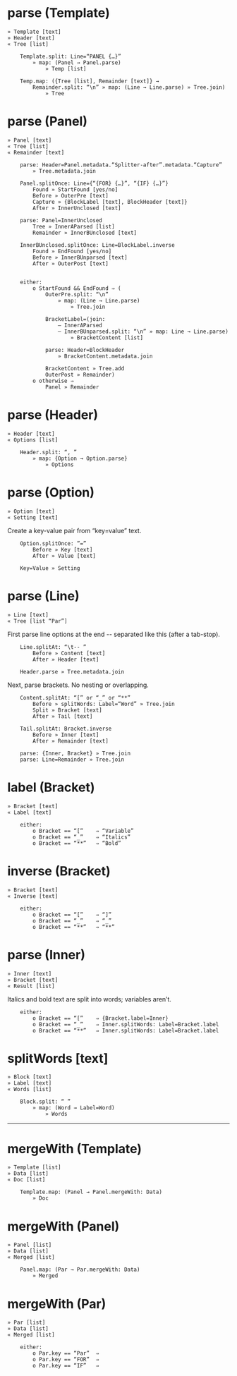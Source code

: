 ﻿
parse (Template)
=====
	» Template [text]
	» Header [text]
	« Tree [list]

		Template.split: Line=“PANEL {…}”
			» map: (Panel → Panel.parse)
				» Temp [list]
		
		Temp.map: ({Tree [list], Remainder [text]} →
			Remainder.split: “\n” » map: (Line → Line.parse) » Tree.join)
				» Tree


parse (Panel)
=====
	» Panel [text]
	« Tree [list]
	« Remainder [text]

		parse: Header=Panel.metadata.“Splitter-after”.metadata.“Capture”
			» Tree.metadata.join
		
		Panel.splitOnce: Line={“{FOR} {…}”, “{IF} {…}”}
			Found » StartFound [yes/no]
			Before » OuterPre [text]
			Capture » {BlockLabel [text], BlockHeader [text]}
			After » InnerUnclosed [text]

		parse: Panel=InnerUnclosed
			Tree » InnerAParsed [list]
			Remainder » InnerBUnclosed [text]

		InnerBUnclosed.splitOnce: Line=BlockLabel.inverse
			Found » EndFound [yes/no]
			Before » InnerBUnparsed [text]
			After » OuterPost [text]


		either:
			o StartFound && EndFound ⇒ (
				OuterPre.split: “\n”
					» map: (Line → Line.parse)
						» Tree.join

				BracketLabel=(join:
					— InnerAParsed
					— InnerBUnparsed.split: “\n” » map: Line → Line.parse)
						» BracketContent [list]

				parse: Header=BlockHeader
					» BracketContent.metadata.join

				BracketContent » Tree.add
				OuterPost » Remainder)
			o otherwise ⇒
				Panel » Remainder


parse (Header)
=====
	» Header [text]
	« Options [list]

		Header.split: “, ”
			» map: {Option → Option.parse}
				» Options


parse (Option)
=====
	» Option [text]
	« Setting [text]

Create a key-value pair from “key=value” text.

		Option.splitOnce: ”=”
			Before » Key [text]
			After » Value [text]
	
		Key=Value » Setting


parse (Line)
=====
	» Line [text]
	« Tree [list “Par”]

First parse line options at the end	-- separated like this (after a tab-stop).

		Line.splitAt: “\t-- ”
			Before » Content [text]
			After » Header [text]
	
		Header.parse » Tree.metadata.join

Next, parse brackets. No nesting or overlapping.

		Content.splitAt: “[” or “_” or “**”
			Before » splitWords: Label=“Word” » Tree.join
			Split » Bracket [text]
			After » Tail [text]

		Tail.splitAt: Bracket.inverse
			Before » Inner [text]
			After » Remainder [text]
		
		parse: {Inner, Bracket} » Tree.join
		parse: Line=Remainder » Tree.join


label (Bracket)
=====
	» Bracket [text]
	« Label [text]

		either:
			o Bracket == “[”	⇒ “Variable”
			o Bracket == “_”	⇒ “Italics”
			o Bracket == “**”	⇒ “Bold”


inverse (Bracket)
=======
	» Bracket [text]
	« Inverse [text]

		either:
			o Bracket == “[”	⇒ “]”
			o Bracket == “_”	⇒ “_”
			o Bracket == “**”	⇒ “**”


parse (Inner)
=====
	» Inner [text]
	» Bracket [text]
	« Result [list]

Italics and bold text are split into words; variables aren’t.

		either:
			o Bracket == “[”	⇒ {Bracket.label=Inner}
			o Bracket == “_”	⇒ Inner.splitWords: Label=Bracket.label
			o Bracket == “**”	⇒ Inner.splitWords: Label=Bracket.label


splitWords [text]
==========
	» Block [text]
	» Label [text]
	« Words [list]

		Block.split: “ ”
			» map: (Word → Label=Word)
				» Words


---


mergeWith (Template)
=========
	» Template [list]
	» Data [list]
	« Doc [list]

		Template.map: (Panel → Panel.mergeWith: Data)
			» Doc

mergeWith (Panel)
=========
	» Panel [list]
	» Data [list]
	« Merged [list]

		Panel.map: (Par → Par.mergeWith: Data)
			» Merged

mergeWith (Par)
=========
	» Par [list]
	» Data [list]
	« Merged [list]

		either:
			o Par.key == “Par”	⇒
			o Par.key == “FOR”	⇒
			o Par.key == “IF”	⇒
